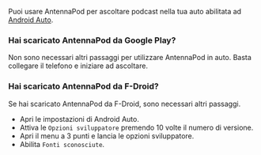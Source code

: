 Puoi usare AntennaPod per ascoltare podcast nella tua auto abilitata ad [Android
Auto](https://www.android.com/auto/).

### Hai scaricato AntennaPod da **Google Play**?

Non sono necessari altri passaggi per utilizzare AntennaPod in auto. Basta
collegare il telefono e iniziare ad ascoltare.

### Hai scaricato AntennaPod da **F-Droid**?

Se hai scaricato AntennaPod da F-Droid, sono necessari altri passaggi.

- Apri le impostazioni di Android Auto.
- Attiva le `Opzioni sviluppatore` premendo 10 volte il numero di versione.
- Apri il menu a 3 punti e lancia le opzioni sviluppatore.
- Abilita `Fonti sconosciute`.
